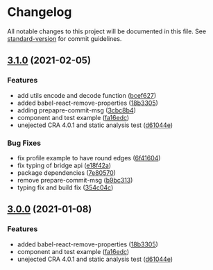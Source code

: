 # Changelog

All notable changes to this project will be documented in this file. See [standard-version](https://github.com/conventional-changelog/standard-version) for commit guidelines.

## [3.1.0](https://bitbucket.org/bigtincan/gs-hs-template/compare/v2.0.5...v3.1.0) (2021-02-05)


### Features

* add utils encode and decode function ([bcef627](https://bitbucket.org/bigtincan/gs-hs-template/commit/bcef627e31762fdfd1994fef882d228b89ae7865))
* added babel-react-remove-properties ([18b3305](https://bitbucket.org/bigtincan/gs-hs-template/commit/18b33055a8166449614d8cfab26e68f68de75a3f))
* adding prepapre-commit-msg ([3cbc8b4](https://bitbucket.org/bigtincan/gs-hs-template/commit/3cbc8b47865cfaf98eea55d875abaf7064fe9b5c))
* component and test example ([fa16edc](https://bitbucket.org/bigtincan/gs-hs-template/commit/fa16edc3fc052ec6fde611cf10d79d75a6ab78fc))
* unejected CRA 4.0.1 and static analysis test ([d61044e](https://bitbucket.org/bigtincan/gs-hs-template/commit/d61044e3b051d633f52dc14035b5099b81631c1b))


### Bug Fixes

* fix profile example to have round edges ([6f41604](https://bitbucket.org/bigtincan/gs-hs-template/commit/6f416043615055676441557271e5196c1b19dfdb))
* fix typing of bridge api ([e18f42a](https://bitbucket.org/bigtincan/gs-hs-template/commit/e18f42aa3cd7c564cdfd30c350ac22e08082c732))
* package dependencies ([7e80570](https://bitbucket.org/bigtincan/gs-hs-template/commit/7e80570a7e2f16ae6a44db4fcf035014491eeac3))
* remove prepare-commit-msg ([b9bc313](https://bitbucket.org/bigtincan/gs-hs-template/commit/b9bc31303fb5a3ae6b0cde01411b7d17f4596084))
* typing fix and build fix ([354c04c](https://bitbucket.org/bigtincan/gs-hs-template/commit/354c04c869fca9af4cf591804ab0c884b793b315))

## [3.0.0](https://bitbucket.org/bigtincan/gs-hs-template/compare/v2.0.5...v3.0.0) (2021-01-08)


### Features

* added babel-react-remove-properties ([18b3305](https://bitbucket.org/bigtincan/gs-hs-template/commit/18b33055a8166449614d8cfab26e68f68de75a3f))
* component and test example ([fa16edc](https://bitbucket.org/bigtincan/gs-hs-template/commit/fa16edc3fc052ec6fde611cf10d79d75a6ab78fc))
* unejected CRA 4.0.1 and static analysis test ([d61044e](https://bitbucket.org/bigtincan/gs-hs-template/commit/d61044e3b051d633f52dc14035b5099b81631c1b))
